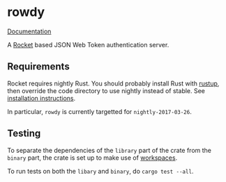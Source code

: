 # rowdy

[Documentation](https://lawliet89.github.io/rowdy/)

A [Rocket](https://rocket.rs/) based JSON Web Token authentication server.

## Requirements

Rocket requires nightly Rust. You should probably install Rust with [rustup](https://www.rustup.rs/), then override the code directory to use nightly instead of stable. See
[installation instructions](https://rocket.rs/guide/getting-started/#installing-rust).

In particular, `rowdy` is currently targetted for `nightly-2017-03-26`.

## Testing

To separate the dependencies of the `library` part of the crate from the `binary` part, the crate is set up
to make use of [workspaces](http://doc.crates.io/manifest.html#the-workspace--field-optional).

To run tests on both the `libary` and `binary`, do `cargo test --all`.
